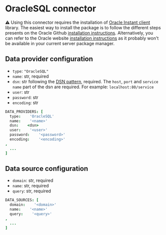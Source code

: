 # OracleSQL connector

⚠️  Using this connector requires the installation of [Oracle Instant client](http://www.oracle.com/technetwork/database/database-technologies/instant-client/overview/index.html) library. The easiest way to install the package is to follow the different steps presents on the Oracle Github [installation instructions](https://oracle.github.io/odpi/doc/installation.html#).
Alternatively, you can refer to the Oracle website [installation instructions](https://docs.oracle.com/en/database/oracle/oracle-database/12.2/lnoci/instant-client.html#GUID-7D65474A-8790-4E81-B535-409010791C2F) as it probably won't be available in your current server package manager.

## Data provider configuration

* `type`: `"OracleSQL"`
* `name`: str, required
* `dsn`: str following the [DSN pattern](https://en.wikipedia.org/wiki/Data_source_name), required. The `host`, `port` and `service name` part of the dsn are required. For example: `localhost:80/service` 
* `user`: str
* `password`: str
* `encoding`: str

```coffee
DATA_PROVIDERS: [
  type:    'OracleSQL'
  name:    '<name>'
  dsn:    <dsn>
  user:    '<user>'
  password:    '<password>'
  encoding:    '<encoding>'
,
  ...
]
```


## Data source configuration

* `domain`: str, required
* `name`: str, required
* `query`: str, required

```coffee
DATA_SOURCES: [
  domain:    '<domain>'
  name:    '<name>'
  query:    '<query>'
,
  ...
]
```
